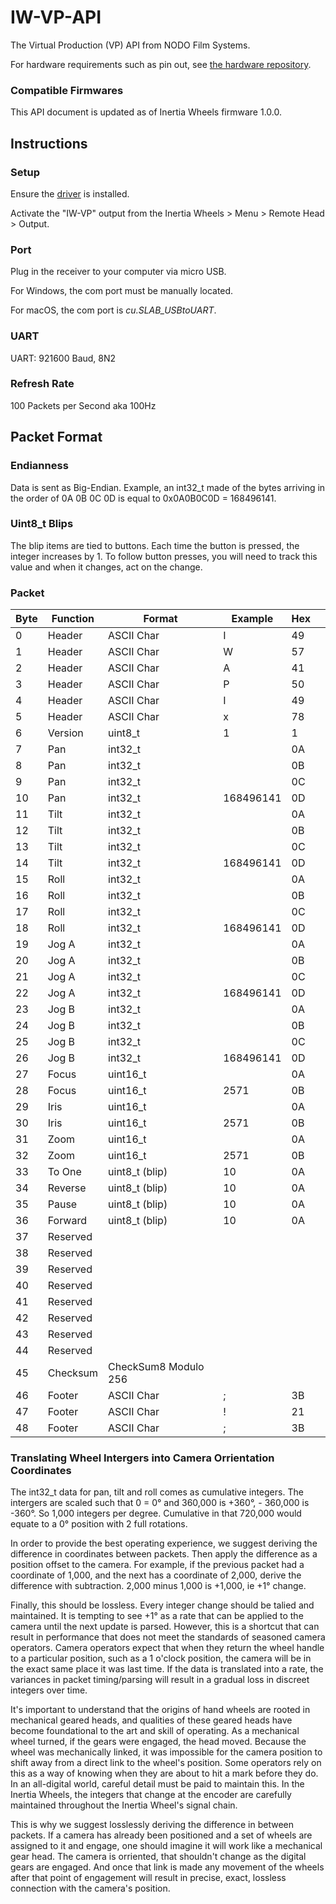 # IW-VP-API

The Virtual Production (VP) API from NODO Film Systems.

For hardware requirements such as pin out, see [the hardware repository](https://github.com/nodofilm/iw-hardware).

### Compatible Firmwares
This API document is updated as of Inertia Wheels firmware 1.0.0.

## Instructions

### Setup
Ensure the [driver](https://www.silabs.com/products/development-tools/software/usb-to-uart-bridge-vcp-drivers) is installed.

Activate the "IW-VP" output from the Inertia Wheels > Menu > Remote Head > Output. 

### Port

Plug in the receiver to your computer via micro USB.

For Windows, the com port must be manually located.

For macOS, the com port is *cu.SLAB_USBtoUART*.

### UART

UART: 921600 Baud, 8N2

### Refresh Rate

100 Packets per Second aka 100Hz


## Packet Format

### Endianness

Data is sent as Big-Endian. Example, an int32_t made of the bytes arriving in the order of 0A 0B 0C 0D is equal to 0x0A0B0C0D = 168496141.

### Uint8_t Blips

The blip items are tied to buttons. Each time the button is pressed, the integer increases by 1. To follow button presses, you will need to track this value and when it changes, act on the change.

### Packet

| Byte | Function | Format                | Example   | Hex |   |
|------|----------|-----------------------|-----------|-----|---|
| 0    | Header   | ASCII Char            | I         | 49  |   |
| 1    | Header   | ASCII Char            | W         | 57  |   |
| 2    | Header   | ASCII Char            | A         | 41  |   |
| 3    | Header   | ASCII Char            | P         | 50  |   |
| 4    | Header   | ASCII Char            | I         | 49  |   |
| 5    | Header   | ASCII Char            | x         | 78  |   |
| 6    | Version  | uint8_t               | 1         | 1   |   |
| 7    | Pan      | int32_t               |           | 0A  |   |
| 8    | Pan      | int32_t               |           | 0B  |   |
| 9    | Pan      | int32_t               |           | 0C  |   |
| 10   | Pan      | int32_t               | 168496141 | 0D  |   |
| 11   | Tilt     | int32_t               |           | 0A  |   |
| 12   | Tilt     | int32_t               |           | 0B  |   |
| 13   | Tilt     | int32_t               |           | 0C  |   |
| 14   | Tilt     | int32_t               | 168496141 | 0D  |   |
| 15   | Roll     | int32_t               |           | 0A  |   |
| 16   | Roll     | int32_t               |           | 0B  |   |
| 17   | Roll     | int32_t               |           | 0C  |   |
| 18   | Roll     | int32_t               | 168496141 | 0D  |   |
| 19   | Jog A    | int32_t               |           | 0A  |   |
| 20   | Jog A    | int32_t               |           | 0B  |   |
| 21   | Jog A    | int32_t               |           | 0C  |   |
| 22   | Jog A    | int32_t               | 168496141 | 0D  |   |
| 23   | Jog B    | int32_t               |           | 0A  |   |
| 24   | Jog B    | int32_t               |           | 0B  |   |
| 25   | Jog B    | int32_t               |           | 0C  |   |
| 26   | Jog B    | int32_t               | 168496141 | 0D  |   |
| 27   | Focus    | uint16_t              |           | 0A  |   |
| 28   | Focus    | uint16_t              | 2571      | 0B  |   |
| 29   | Iris     | uint16_t              |           | 0A  |   |
| 30   | Iris     | uint16_t              | 2571      | 0B  |   |
| 31   | Zoom     | uint16_t              |           | 0A  |   |
| 32   | Zoom     | uint16_t              | 2571      | 0B  |   |
| 33   | To One   | uint8_t (blip)               | 10        | 0A  |   |
| 34   | Reverse  | uint8_t (blip)               | 10        | 0A  |   |
| 35   | Pause    | uint8_t (blip)               | 10        | 0A  |   |
| 36   | Forward  | uint8_t (blip)              | 10        | 0A  |   |
| 37   | Reserved |                       |           |     |   |
| 38   | Reserved |                       |           |     |   |
| 39   | Reserved |                       |           |     |   |
| 40   | Reserved |                       |           |     |   |
| 41   | Reserved |                       |           |     |   |
| 42   | Reserved |                       |           |     |   |
| 43   | Reserved |                       |           |     |   |
| 44   | Reserved |                       |           |     |   |
| 45   | Checksum | CheckSum8 Modulo 256  |           |     |   |
| 46   | Footer   | ASCII Char            | ;         | 3B  |   |
| 47   | Footer   | ASCII Char            | !         | 21  |   |
| 48   | Footer   | ASCII Char            | ;         | 3B  |   |

### Translating Wheel Intergers into Camera Orrientation Coordinates

The int32_t data for pan, tilt and roll comes as cumulative integers. The intergers are scaled such that 0 = 0° and 360,000 is +360°, - 360,000 is -360°. So 1,000 integers per degree. Cumulative in that 720,000 would equate to a 0° position with 2 full rotations. 

In order to provide the best operating experience, we suggest deriving the difference in coordinates between packets. Then apply the difference as a position offset to the camera. For example, if the previous packet had a coordinate of 1,000, and the next has a coordinate of 2,000, derive the difference with subtraction. 2,000 minus 1,000 is +1,000, ie +1° change. 

Finally, this should be lossless. Every integer change should be talied and maintained. It is tempting to see +1° as a rate that can be applied to the camera until the next update is parsed. However, this is a shortcut that can result in performance that does not meet the standards of seasoned camera operators. Camera operators expect that when they return the wheel handle to a particular position, such as a 1 o'clock position, the camera will be in the exact same place it was last time. If the data is translated into a rate, the variances in packet timing/parsing will result in a gradual loss in discreet integers over time. 

It's important to understand that the origins of hand wheels are rooted in mechanical geared heads, and qualities of these geared heads have become foundational to the art and skill of operating. As a mechanical wheel turned, if the gears were engaged, the head moved. Because the wheel was mechanically linked, it was impossible for the camera position to shift away from a direct link to the wheel's position. Some operators rely on this as a way of knowing when they are about to hit a mark before they do. In an all-digital world, careful detail must be paid to maintain this. In the Inertia Wheels, the integers that change at the encoder are carefully maintained throughout the Inertia Wheel's signal chain.  

This is why we suggest losslessly deriving the difference in between packets. If a camera has already been positioned and a set of wheels are assigned to it and engage, one should imagine it will work like a mechanical gear head. The camera is orriented, that shouldn't change as the digital gears are engaged. And once that link is made any movement of the wheels after that point of engagement will result in precise, exact, lossless connection with the camera's position.
